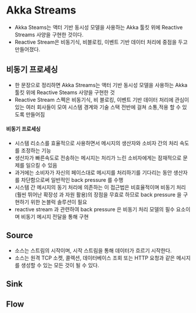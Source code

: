 # Akka Streams

* Akka Steams는 액터 기반 동시성 모델을 사용하는 Akka 툴킷 위에 Reactive Streams 사양을 구현한 것이다.
* Reactive Stream은 비동기식, 비블로킹, 이벤트 기반 데이터 처리에 중점을 두고 만들어졌다.

## 비동기 프로세싱

* 한 문장으로 정리하면 Akka Streams는 액터 기반 동시성 모델을 사용하는 Akka 툴킷 위에 Reactive Steams 사양을 구현한 것
* Reactive Stream 스펙은 비동기식, 비 블로킹, 이벤트 기반 데이터 처리에 관심이있는 여러 회사들이 모여 시스템 경계와 기술 스택 전반에 걸쳐 소통,적용 할 수 있도록 만들어짐



#### 비동기 프로세싱
* 시스템 리소스를 효율적으로 사용하면서 메시지의 생산자와 소비자 간의 처리 속도를 조정하는 기능
* 생산자가 빠른속도로 전송하는 메시지는 처리가 느린 소비자에게는 잠재적으로 문제를 일으킬 수 있음
* 과거에는 소비자가 자신의 페이스대로 메시지를 처리하기를 기다리는 동안 생산자를 차단함으로써 일반적인 back pressure 를 수행
* 시스템 간 메시지의 동기 처리에 의존하는 이 접근법은 비효율적이며 비동기 처리 (훨씬 뛰어난 확장성 과 자원 활용)의 장점을 무효로 하므로 back pressure 을 구현하기 위한 논블럭 솔루션이 필요
* reactive stream 과 관련하여 back pressure 은 비동기 처리 모델의 필수 요소이며 비동기 메시지 전달을 통해 구현



## Source
* 소스는 스트림의 시작이며, 시작 스트림을 통해 데이터가 흐르기 시작한다.
* 소스는 원격 TCP 소켓, 콜렉션, 데이터베이스 조회 또는 HTTP 요청과 같은 메시지를 생성할 수 있는 모든 것이 될 수 있다.

## Sink

## Flow
